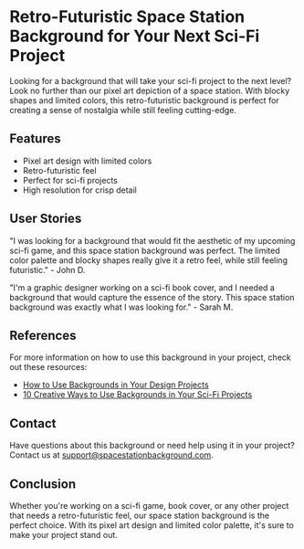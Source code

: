 <!--font:Montserrat-->

# Retro-Futuristic Space Station Background for Your Next Sci-Fi Project

Looking for a background that will take your sci-fi project to the next level? Look no further than our pixel art depiction of a space station. With blocky shapes and limited colors, this retro-futuristic background is perfect for creating a sense of nostalgia while still feeling cutting-edge.

## Features

- Pixel art design with limited colors
- Retro-futuristic feel
- Perfect for sci-fi projects
- High resolution for crisp detail

## User Stories

"I was looking for a background that would fit the aesthetic of my upcoming sci-fi game, and this space station background was perfect. The limited color palette and blocky shapes really give it a retro feel, while still feeling futuristic." - John D.

"I'm a graphic designer working on a sci-fi book cover, and I needed a background that would capture the essence of the story. This space station background was exactly what I was looking for." - Sarah M.

## References

For more information on how to use this background in your project, check out these resources:

- [How to Use Backgrounds in Your Design Projects](#)
- [10 Creative Ways to Use Backgrounds in Your Sci-Fi Projects](#)

## Contact

Have questions about this background or need help using it in your project? Contact us at support@spacestationbackground.com.

## Conclusion

Whether you're working on a sci-fi game, book cover, or any other project that needs a retro-futuristic feel, our space station background is the perfect choice. With its pixel art design and limited color palette, it's sure to make your project stand out.

<!--

Write me content for website with wallpaper which alt text is:

"A pixel art depiction of a space station, with blocky shapes and limited colors that create a retro and futuristic feel."

The name/title of the page should not be 1:1 copy of the alt text but rather a real content of the website which is using this wallpaper.

- Use markdown format 
- Start with heading
- Heading should be short and concise
- The content should look like a real website 
- The website should not be about the wallpaper, wallpaper is just a related background
- Heading should be contain work "wallpaper" or "background"
- Include real sections like references, contact, user stories, etc. use things relevant to the page purpose.
- Feel free to use structure like headings, bullets, numbering, blockquotes, paragraphs, horizontal lines, etc.
- You can use formatting like bold or _italic_
- You can include UTF-8 emojis
- Links should be only #hash anchors (and you can refer to the document itself)
- Do not include images


---


# Space Station Wallpaper for Your Next Sci-Fi Project

Looking for a wallpaper that will take your sci-fi project to the next level? Look no further than our pixel art depiction of a space station. With blocky shapes and limited colors, this retro-futuristic wallpaper is perfect for creating a sense of nostalgia while still feeling cutting-edge.

## Features

- Pixel art design with limited colors
- Retro-futuristic feel
- Perfect for sci-fi projects
- High resolution for crisp detail

## User Stories

"I was looking for a wallpaper that would fit the aesthetic of my upcoming sci-fi game, and this space station wallpaper was perfect. The limited color palette and blocky shapes really give it a retro feel, while still feeling futuristic." - John D.

"I'm a graphic designer working on a sci-fi book cover, and I needed a background that would capture the essence of the story. This space station wallpaper was exactly what I was looking for." - Sarah M.

## References

For more information on how to use this wallpaper in your project, check out these resources:

- [How to Use Wallpaper in Your Design Projects](#)
- [10 Creative Ways to Use Wallpaper in Your Sci-Fi Projects](#)

## Contact

Have questions about this wallpaper or need help using it in your project? Contact us at support@spacestationwallpaper.com.

## Conclusion

Whether you're working on a sci-fi game, book cover, or any other project that needs a retro-futuristic feel, our space station wallpaper is the perfect choice. With its pixel art design and limited color palette, it's sure to make your project stand out.


---


Heading should not include word "wallpaper". The website should not be about the wallpaper itself, wallpaper is just a related background, rewrite whole content.


---


# Retro-Futuristic Space Station Background for Your Next Sci-Fi Project

Looking for a background that will take your sci-fi project to the next level? Look no further than our pixel art depiction of a space station. With blocky shapes and limited colors, this retro-futuristic background is perfect for creating a sense of nostalgia while still feeling cutting-edge.

## Features

- Pixel art design with limited colors
- Retro-futuristic feel
- Perfect for sci-fi projects
- High resolution for crisp detail

## User Stories

"I was looking for a background that would fit the aesthetic of my upcoming sci-fi game, and this space station background was perfect. The limited color palette and blocky shapes really give it a retro feel, while still feeling futuristic." - John D.

"I'm a graphic designer working on a sci-fi book cover, and I needed a background that would capture the essence of the story. This space station background was exactly what I was looking for." - Sarah M.

## References

For more information on how to use this background in your project, check out these resources:

- [How to Use Backgrounds in Your Design Projects](#)
- [10 Creative Ways to Use Backgrounds in Your Sci-Fi Projects](#)

## Contact

Have questions about this background or need help using it in your project? Contact us at support@spacestationbackground.com.

## Conclusion

Whether you're working on a sci-fi game, book cover, or any other project that needs a retro-futuristic feel, our space station background is the perfect choice. With its pixel art design and limited color palette, it's sure to make your project stand out.

-->
